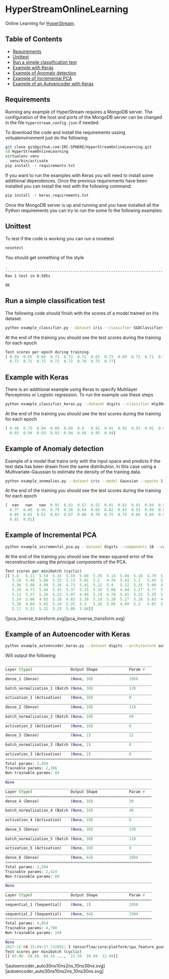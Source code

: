 # HyperStreamOnlineLearning

Online Learning for [HyperStream](https://github.com/IRC-SPHERE/HyperStream).

## Table of Contents
  - [Requirements](#requirements)
  - [Unittest](#unittest)
  - [Run a simple classification test](#run-a-simple-classification-test)
  - [Example with Keras](#example-with-keras)
  - [Example of Anomaly detection](#example-of-anomaly-detection)
  - [Example of Incremental PCA](#example-of-incremental-pca)
  - [Example of an Autoencoder with Keras](#example-of-an-autoencoder-with-keras)

## Requirements

Running any example of HyperStream requires a MongoDB server. The configuration
of the host and ports of the MongoDB server can be changed in the file
`hyperstream_config.json` if needed.

To download the code and install the requirements ussing virtualenvironment just do the following:

```bash
git clone git@github.com:IRC-SPHERE/HyperStreamOnlineLearning.git
cd HyperStreamOnlineLearning
virtualenv venv
. venv/bin/activate
pip install -r requirements.txt
```

If you want to run the examples with Keras you will need to install some additional dependences. Once the previous requirements have been installed you can install the rest with the following command:

```bash
pip install -r keras_requirements.txt
```

Once the MongoDB server is up and running and you have installed all the Python requirements you can try to run the some fo the following examples:

## Unittest

To test if the code is working you can run a nosetest

```bash
nosetest
```

You should get something of the style

```bash
.
----------------------------------------------------------------------
Ran 1 test in 0.585s

OK
```

## Run a simple classification test

The following code should finish with the scores of a model trained on Iris dataset.

```bash
python example_classifier.py --dataset iris --classifier SGDClassifier --epochs 20 --seed 42
```

At the end of the training you should see the test scores during the training
for each epoch

```Python
Test scores per epoch during training
[ 0.59  0.65  0.68  0.71  0.72  0.72  0.65  0.73  0.69  0.72  0.71  0.73
  0.72  0.72  0.72  0.72  0.72  0.76  0.75  0.77]
```

## Example with Keras

There is an additional example using Keras to specify Multilayer Perceptrons or
Logistic regression. To run the example use these steps

```bash
python example_classifier_keras.py --dataset digits --classifier mlp30ds40m --epochs 20 --seed 42
```

At the end of the training you should see the test scores during the training
for each epoch

```Python
[ 0.48  0.75  0.84  0.89  0.89  0.9   0.91  0.91  0.92  0.91  0.92  0.94
  0.93  0.94  0.93  0.93  0.94  0.94  0.95  0.94]
```

## Example of Anomaly detection

Example of a model that trains only with the input space and predicts if the
test data has been drawn from the same distribution. In this case using a
Multivariate-Gaussian to estimate the density of the training data.

```bash
python example_anomalies.py --dataset iris --model Gaussian --epochs 1 --seed 42 -b 2
```

At the end of the training you should see the test scores during the training
for each epoch

```Python
[  nan   nan   nan  0.92  0.93  0.57  0.52  0.91  0.81  0.41  0.84  0.53
  0.77  0.88  0.95  0.79  0.58  0.84  0.69  0.82  0.63  0.55  0.99  0.9
  0.89  0.65  0.61  0.83  0.87  0.86  0.78  0.75  0.74  0.66  0.84  0.92
  0.81  0.81]
```

## Example of Incremental PCA

```bash
python example_incremental_pca.py --dataset digits --components 10 --epochs 10 --seed 42 -b 100
```

At the end of the training you should see the mean squared error of the
reconstruction using the principal components of the PCA.

```Python
Test scores per minibatch (cyclic)
[[ 5.8   5.11  5.54  5.33  5.59  5.08  5.35  5.14  5.04  5.18  4.79  5.42
   5.24  5.48  5.06  5.33  5.13  5.01  5.2   4.76  5.43  5.2   5.45  5.09
   5.36  5.06  4.99  5.26  4.73  5.41  5.22  5.4   5.12  5.35  5.08  4.93
   5.29  4.73  5.44  5.15  5.37  5.15  5.35  5.08  4.94  5.27  4.77  5.43
   5.13  5.37  5.26  5.23  5.07  4.94  5.29  4.78  5.41  5.13  5.35  5.27
   5.24  5.06  4.93  5.28  4.83  5.39  5.18  5.28  5.27  5.28  5.03  4.94
   5.28  4.84  5.43  5.14  5.25  5.3   5.26  5.06  4.89  5.3   4.85  5.4
   5.17  5.21  5.32  5.23  5.08  5.04]]
```

![pca_inverse_transform.svg][pca_inverse_transform.svg]

## Example of an Autoencoder with Keras

```bash
python example_autoencoder_keras.py --dataset digits --architecture auto30ns10ns2ns_10ns30ns --epochs 100 --seed 42 -b 10 --learning-rate 0.1
```

Will output the following

```Python
_________________________________________________________________
Layer (type)                 Output Shape              Param #                         [20/9638]
=================================================================
dense_1 (Dense)              (None, 30)                1950
_________________________________________________________________
batch_normalization_1 (Batch (None, 30)                120
_________________________________________________________________
activation_1 (Activation)    (None, 30)                0
_________________________________________________________________
dense_2 (Dense)              (None, 10)                310
_________________________________________________________________
batch_normalization_2 (Batch (None, 10)                40
_________________________________________________________________
activation_2 (Activation)    (None, 10)                0
_________________________________________________________________
dense_3 (Dense)              (None, 2)                 22
_________________________________________________________________
batch_normalization_3 (Batch (None, 2)                 8
_________________________________________________________________
activation_3 (Activation)    (None, 2)                 0
=================================================================
Total params: 2,450
Trainable params: 2,366
Non-trainable params: 84
_________________________________________________________________
None
_________________________________________________________________
Layer (type)                 Output Shape              Param #
=================================================================
dense_4 (Dense)              (None, 10)                30
_________________________________________________________________
batch_normalization_4 (Batch (None, 10)                40
_________________________________________________________________
activation_4 (Activation)    (None, 10)                0
_________________________________________________________________
dense_5 (Dense)              (None, 30)                330
_________________________________________________________________
batch_normalization_5 (Batch (None, 30)                120
_________________________________________________________________
activation_5 (Activation)    (None, 30)                0
_________________________________________________________________
dense_6 (Dense)              (None, 64)                1984
=================================================================
Total params: 2,504
Trainable params: 2,424
Non-trainable params: 80
_________________________________________________________________
None
_________________________________________________________________
Layer (type)                 Output Shape              Param #   
=================================================================
sequential_1 (Sequential)    (None, 2)                 2450      
_________________________________________________________________
sequential_2 (Sequential)    (None, 64)                2504      
=================================================================
Total params: 4,954
Trainable params: 4,790
Non-trainable params: 164
_________________________________________________________________
None
2017-12-04 15:49:37.732891: I tensorflow/core/platform/cpu_feature_guard.cc:137] Your CPU supports instructions that this TensorFlow binary was not compiled to use: SSE4.1 SSE4.2 AVX
Test scores per minibatch (cyclic)
[[ 65.96  58.56  60.33 ...,  13.54  10.89  12.94]]
```

![autoencoder_auto30ns10ns2ns_10ns30ns.svg][autoencoder_auto30ns10ns2ns_10ns30ns.svg]
